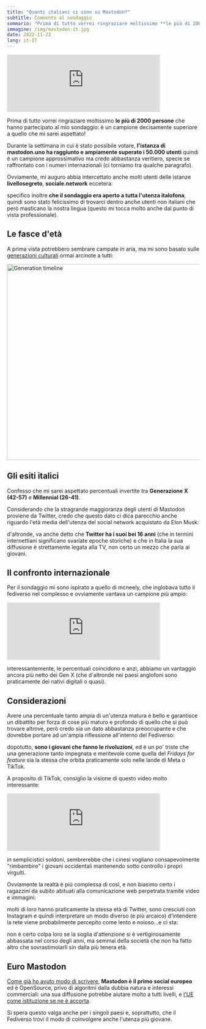 ```yaml
---
title: "Quanti italiani ci sono su Mastodon?"
subtitle: Commento al sondaggio
sommario: "Prima di tutto vorrei ringraziare moltissimo **le più di 2000 persone** che hanno partecipato al mio sondaggio..."
immagine: /img/mastodon-it.jpg
date: 2022-11-23
lang: it-IT
---
```


<iframe src="https://mastodon.uno/@xabacadabra/109352854418762707/embed" class="mastodon-embed" style="max-width: 100%; border: 0" width="400" allowfullscreen="allowfullscreen"></iframe><script src="https://mastodon.uno/embed.js" async="async"></script>

Prima di tutto vorrei ringraziare moltissimo **le più di 2000 persone** che hanno partecipato al mio sondaggio: è un campione decisamente superiore a quello che mi sarei aspettato!

Durante la settimana in cui è stato possibile votare, **l'istanza di mastodon.uno ha raggiunto e ampiamente superato i 50.000 utenti** quindi è un campione approssimativo ma credo abbastanza veritiero, specie se raffrontato con i numeri internazionali (ci torniamo tra qualche paragrafo).

Ovviamente, mi auguro abbia intercettato anche molti utenti delle istanze **livellosegreto**, **sociale.network** eccetera:

specifico inoltre **che il sondaggio era aperto a tutta l'utenza italofona**, quindi sono stato felicissimo di trovarci dentro anche utenti non italiani che però masticano la nostra lingua (questo mi tocca molto anche dal punto di vista professionale).

## Le fasce d'età 

A prima vista potrebbero sembrare campate in aria, ma mi sono basato sulle [generazioni culturali](https://it.wikipedia.org/wiki/Template:Generazioni_culturali) ormai arcinote a tutti:

<a title="Cmglee, CC BY-SA 4.0 &lt;https://creativecommons.org/licenses/by-sa/4.0&gt;, via Wikimedia Commons" href="https://commons.wikimedia.org/wiki/File:Generation_timeline.svg"><img width="512" alt="Generation timeline" src="https://upload.wikimedia.org/wikipedia/commons/thumb/3/3e/Generation_timeline.svg/512px-Generation_timeline.svg.png"></a>

## Gli esiti italici

Confesso che mi sarei aspettato percentuali invertite tra **Generazione X (42-57)** e **Millennial (26-41)**.

Considerando che la stragrande maggioranza degli utenti di Mastodon proviene da Twitter, credo che questo dato ci dica parecchio anche riguardo l'età media dell'utenza del social network acquistato da Elon Musk: 

d'altronde, va anche detto che **Twitter ha i suoi bei 16 anni** (che in termini internettiani significano svariate epoche storiche) e che in Italia la sua diffusione è strettamente legata alla TV, non certo un mezzo che parla ai giovani.

## Il confronto internazionale

Per il sondaggio mi sono ispirato a quello di mcneely, che inglobava tutto il fediverso nel complesso e ovviamente vantava un campione più ampio: 

<iframe src="https://social.librem.one/@mcneely/109338225935485076/embed" class="mastodon-embed" style="max-width: 100%; border: 0" width="400" allowfullscreen="allowfullscreen"></iframe>

interessantemente, le percentuali coincidono e anzi, abbiamo un vantaggio ancora più netto dei Gen X (che d'altronde nei paesi anglofoni sono praticamente dei nativi digitali o quasi).

## Considerazioni 

Avere una percentuale tanto ampia di un'utenza matura è bello e garantisce un dibattito per forza di cose più maturo e profondo di quello che si può trovare altrove, però credo sia un dato abbastanza preoccupante e che dovrebbe portare ad un'ampia riflessione all'interno del Fediverso: 

dopotutto, **sono i giovani che fanno le rivoluzioni**, ed è un po' triste che una generazione tanto impegnata e meritevole come quella del _Fridays for feature_ sia la stessa che orbita praticamente solo nelle lande di Meta o TikTok.

A proposito di TikTok, consiglio la visione di questo video molto interessante:

<iframe src="https://mastodon.uno/@effemme89/109354924854917021/embed" class="mastodon-embed" style="max-width: 100%; border: 0" width="400" allowfullscreen="allowfullscreen"></iframe><script src="https://mastodon.uno/embed.js" async="async"></script>

in semplicistici soldoni, sembrerebbe che i cinesi vogliano consapevolmente "rimbambire" i giovani occidentali mantenendo sotto controllo i propri virgulti.

Ovviamente la realtà è più complessa di così, e non biasimo certo i ragazzini da subito abituati alla comunicazione web perpetrata tramite video e immagini: 

molti di loro hanno praticamente la stessa età di Twitter, sono cresciuti con Instagram e quindi interpretare un modo diverso (e più arcaico) d'intendere la rete viene probabilmente percepito come lento e noioso...e ci sta:

non è certo colpa loro se la soglia d'attenzione si è vertiginosamente abbassata nel corso degli anni, ma semmai della società che non ha fatto altro che sovrastimolarli sin dalla più tenera età.

## Euro Mastodon

[Come già ho avuto modo di scrivere](https://mastodon.uno/@xabacadabra/109302618031710218), **Mastodon è il primo social europeo** ed è OpenSource, privo di algoritmi dalla dubbia natura e interessi commerciali: una sua diffusione potrebbe aiutare molto a tutti livelli, e [l'UE come istituzione se ne è accorta](https://mastodon.uno/@EDPS@social.network.europa.eu).

Si spera questo valga anche per i singoli paesi e, soprattutto, che il Fediverso trovi il modo di coinvolgere anche l'utenza più giovane.